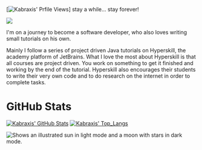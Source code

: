 [![Kabraxis' Prfile Views](https://komarev.com/ghpvc/?username=kabraxis&color=cb2790&style=plastic&label=Another+Visitor)] stay a while... stay forever!

![](https://komarev.com/ghpvc/?username=Kabraxis&style=flat-square)

I'm on a journey to become a software developer, who also loves writing small tutorials on his own.

Mainly I follow a series of project driven Java tutorials on Hyperskill, the academy platform of JetBrains. What I love the most about Hyperskill is that all courses are project driven. You work on something to get it finished and working by the end of the tutorial. Hyperskill also encourages their students to write their very own code and to do research on the internet in order to complete tasks.


# GitHub Stats

[![Kabraxis' GitHub Stats](https://github-readme-stats.vercel.app/api?username=kabraxis&count_private=true&include_all_commits=true&show_icons=true&theme=synthwave)](https://github.com/anuraghazra/github-readme-stats) [![Kabraxis' Top_Langs](https://github-readme-stats.vercel.app/api/top-langs/?username=kabraxis&layout=compact&hide=html,javascript,css,kotlin&theme=synthwave)](https://github.com/anuraghazra/github-readme-stats)






<picture>
<!---  <source media="(prefers-color-scheme: dark)" srcset="https://user-images.githubusercontent.com/25423296/163456776-7f95b81a-f1ed-45f7-b7ab-8fa810d529fa.png">
  <source media="(prefers-color-scheme: light)" srcset="https://user-images.githubusercontent.com/25423296/163456779-a8556205-d0a5-45e2-ac17-42d089e3c3f8.png">
--->
  <img alt="Shows an illustrated sun in light mode and a moon with stars in dark mode." src="https://www.flaticon.com/de/kostenlose-stickers/puzzle">
</picture>

<!---
Kabraxis/Kabraxis is a ✨ special ✨ repository because its `README.md` (this file) appears on your GitHub profile.
You can click the Preview link to take a look at your changes.
--->
